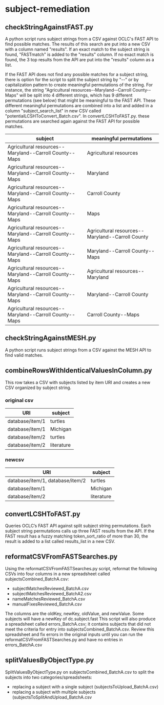 # subject-remediation

## checkStringAgainstFAST.py

A python script runs subject strings from a CSV against OCLC's FAST API to find possible matches. The results of this search are put into a new CSV with a column named "results". If an exact match to the subject string is found, "FASTmatch" is added to the "results" column. If no exact match is found, the 3 top results from the API are put into the "results" column as a list.

If the FAST API does not find any possible matches for a subject string, there is option for the script to split the subject string by "--" or by capitalization pattern to create meaningful permutations of the string. For instance, the string "Agricultural resources--Maryland--Carroll County--Maps" will be split into 4 different strings, which has 9 different permutations (see below) that might be meaningful to the FAST API. These different meaningful permutations are combined into a list and added in a column "subject_search_list" in new CSV called "potentialLCSHToConvert_Batch.csv". In convertLCSHToFAST.py. these permutations are searched again against the FAST API for possible matches.


|subject                                                | meaningful permutations                          |
|-------------------------------------------------------|--------------------------------------------------|
|Agricultural resources--Maryland--Carroll County--Maps | Agricultural resources                           |  
|Agricultural resources--Maryland--Carroll County--Maps | Maryland                                         |
|Agricultural resources--Maryland--Carroll County--Maps | Carroll County                                   |
|Agricultural resources--Maryland--Carroll County--Maps | Maps                                             |
|Agricultural resources--Maryland--Carroll County--Maps | Agricultural resources--Maryland--Carroll County |
|Agricultural resources--Maryland--Carroll County--Maps | Maryland--Carroll County--Maps                   |
|Agricultural resources--Maryland--Carroll County--Maps | Agricultural resources--Maryland                 |
|Agricultural resources--Maryland--Carroll County--Maps | Maryland--Carroll County                         |
|Agricultural resources--Maryland--Carroll County--Maps | Carroll County--Maps                             |

## checkStringAgainstMESH.py

A python script runs subject strings from a CSV against the MESH API to find valid matches.

## combineRowsWithIdenticalValuesInColumn.py

This row takes a CSV with subjects listed by item URI and creates a new CSV organized by subject string.

### original csv

|URI                 | subject      |
|--------------------|--------------|
|database/item/1     | turtles      |
|database/item/1     | Michigan     |
|database/item/2     | turtles      |
|database/item/2     | literature   |

### newcsv

|URI                              | subject      |
|---------------------------------|--------------|
|database/item/1, database/item/2 | turtles      |
|database/item/1                  | Michigan     |
|database/item/2                  | literature   |


## convertLCSHToFAST.py

Queries OCLC’s FAST API against split subject string permutations. Each subject string permutations calls up three FAST results from the API. If the FAST result has a fuzzy matching token_sort_ratio of more than 30, the result is added to a list called results_list in a new CSV.

## reformatCSVFromFASTSearches.py

Using the reformatCSVFromFASTSearches.py script, reformat the following CSVs into four columns in a new spreadsheet called subjectsCombined_BatchA.csv:

  * subjectMatchesReviewed_BatchA.csv
  * subjectMatchesReviewed_BatchA2.csv
  * nameMatchesReviewed_BatchA.csv
  * manualFixesReviewed_BatchA.csv  


The columns are the oldKey, newKey, oldValue, and newValue. Some subjects will have a newKey of dc.subject.fast This script will also produce a spreadsheet called errors_BatchA.csv; it contains subjects that did not meet the criteria for entry into subjectsCombined_BatchA.csv. Review this spreadsheet and fix errors in the original inputs until you can run the reformatCSVFromFASTSearches.py and have no entries in errors_BatchA.csv


## splitValuesByObjectType.py

SplitValuesByObjectType.py on subjectsCombined_BatchA.csv to split the subjects into two categories/spreadsheets:
  * replacing a subject with a single subject (subjectsToUpload_BatchA.csv)
  * replacing a subject with multiple subjects (subjectsToSplitAndUpload_BatchA.csv
